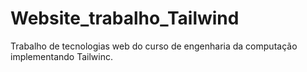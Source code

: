 # Website_trabalho_Tailwind
Trabalho de tecnologias web do curso de engenharia da computação implementando Tailwinc.

